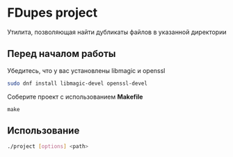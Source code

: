 
# FDupes project
Утилита, позволяющая найти дубликаты файлов в указанной директории

## Перед началом работы  
  
Убедитесь, что у вас установлены libmagic и openssl
```bash
sudo dnf install libmagic-devel openssl-devel
```
Соберите проект с использованием **Makefile**

```make```
  
## Использование

```bash
./project [options] <path>
```